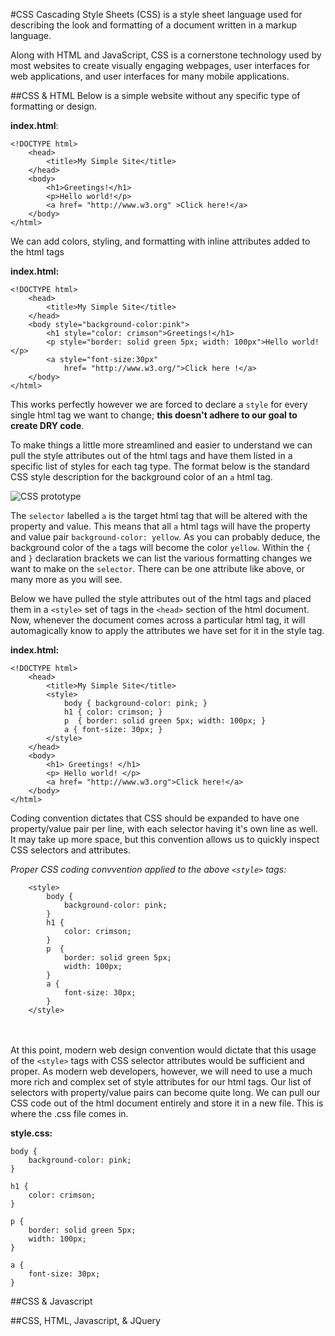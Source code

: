 #CSS 
Cascading Style Sheets (CSS) is a style sheet language used for describing the look and formatting of a document written in a markup language.

Along with HTML and JavaScript, CSS is a cornerstone technology used by most websites to create visually engaging webpages, user interfaces for web applications, and user interfaces for many mobile applications.

##CSS & HTML
Below is a simple website without any specific type of formatting or design.

**index.html**:

```
<!DOCTYPE html>
    <head>
    	<title>My Simple Site</title>
    </head>
    <body>
        <h1>Greetings!</h1>
        <p>Hello world!</p>
        <a href= "http://www.w3.org" >Click here!</a>
    </body>
</html>
```

We can add colors, styling, and formatting with inline attributes added to the html tags

**index.html:**

```
<!DOCTYPE html>
    <head>
    	<title>My Simple Site</title>
    </head>
    <body style="background-color:pink">
        <h1 style="color: crimson">Greetings!</h1>
        <p style="border: solid green 5px; width: 100px">Hello world!</p>
        <a style="font-size:30px" 
        	href= "http://www.w3.org/">Click here !</a>
    </body>
</html>
```
This works perfectly however we are forced to declare a `style` for every single html tag we want to change; **this doesn't adhere to our goal to create DRY code**.  

To make things a little more streamlined and easier to understand we can pull the style attributes out of the html tags and have them listed in a specific list of styles for each tag type.  The format below is the standard CSS style description for the background color of an `a` html tag. 

![CSS prototype](https://en-support.files.wordpress.com/2011/09/css-selectors-lrg.png)

The `selector` labelled `a` is the target html tag that will be altered with the property and value.  This means that all `a` html tags will have the property and value pair `background-color: yellow`.  As you can probably deduce, the background color of the `a` tags will become the color `yellow`.  Within the `{` and `}` declaration brackets we can list the various formatting changes we want to make on the `selector`.  There can be one attribute like above, or many more as you will see.  

Below we have pulled the style attributes out of the html tags and placed them in a `<style>` set of tags in the `<head>` section of the html document.  Now, whenever the document comes across a particular html tag, it will automagically know to apply the attributes we have set for it in the style tag.

**index.html:**

```
<!DOCTYPE html>
    <head>
    	<title>My Simple Site</title>
    	<style>
    		body { background-color: pink; }
			h1 { color: crimson; }
			p  { border: solid green 5px; width: 100px; }
			a { font-size: 30px; }
		</style>
    </head>
    <body>
        <h1> Greetings! </h1>
        <p> Hello world! </p>
        <a href= "http://www.w3.org">Click here!</a>
    </body>
</html>
```

Coding convention dictates that CSS should be expanded to have one property/value pair per line, with each selector having it's own line as well.  It may take up more space, but this convention allows us to quickly inspect CSS selectors and attributes.  

*Proper CSS coding convvention applied to the above `<style>` tags:*

```
	<style>
		body { 
	    	background-color: pink; 
	    }	    
		h1 { 
			color: crimson; 
		}		
		p  { 
			border: solid green 5px; 
			width: 100px; 
		}		
		a { 
			font-size: 30px; 
		}
	</style>
```

<br><br>
At this point, modern web design convention would dictate that this usage of the `<style>` tags with CSS selector attributes would be sufficient and proper.  As modern web developers, however, we will need to use a much more rich and complex set of style attributes for our html tags.  Our list of selectors with property/value pairs can become quite long.  We can pull our CSS code out of the html document entirely and store it in a new file.  This is where the .css file comes in.  

**style.css:**

	body { 
		background-color: pink; 
	}
	
	h1 { 
		color: crimson; 
	}
	
	p { 
		border: solid green 5px; 
		width: 100px; 
	}
	
	a { 
		font-size: 30px; 
	}



##CSS & Javascript

##CSS, HTML, Javascript, & JQuery



